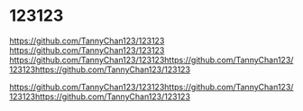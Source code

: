 # 123123
https://github.com/TannyChan123/123123
https://github.com/TannyChan123/123123
https://github.com/TannyChan123/123123https://github.com/TannyChan123/123123https://github.com/TannyChan123/123123

https://github.com/TannyChan123/123123https://github.com/TannyChan123/123123https://github.com/TannyChan123/123123
